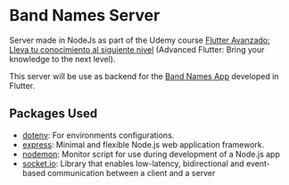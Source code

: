 # Band Names Server

Server made in NodeJs as part of the Udemy course [Flutter Avanzado: Lleva tu conocimiento al siguiente nivel](https://www.udemy.com/course/flutter-avanzado-fernando-herrera/) (Advanced Flutter: Bring your knowledge to the next level).

This server will be use as backend for the [Band Names App](https://github.com/IvanLpJc/Flutter-BandNamesApp/tree/main) developed in Flutter.

## Packages Used
- [dotenv](https://www.npmjs.com/package/dotenv): For environments configurations.
- [express](https://www.npmjs.com/package/express): Minimal and flexible Node.js web application framework.
- [nodemon](https://www.npmjs.com/package/nodemon): Monitor script for use during development of a Node.js app
- [socket.io](https://www.npmjs.com/package/socket.io): Library that enables low-latency, bidirectional and event-based communication between a client and a server
